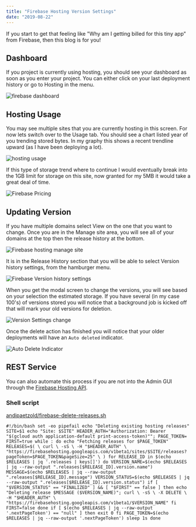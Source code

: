 ```yaml
---
title: "Firebase Hosting Version Settings"
date: "2019-08-22"
---
```


If you start to get that feeling like "Why am I getting billed for this tiny app" from Firebase, then this blog is for you!

## Dashboard[](https://codingcat.dev/blog/firebase-hosting-version-settings#dashboard)

If you project is currently using hosting, you should see your dashboard as soon as you enter your project. You can either click on your last deployment history or go to Hosting in the menu.

![firebase dashboard](https://res.cloudinary.com/ajonp/image/upload/f_auto,q_auto/ajonp-ajonp-com/blog/Screen_Shot_2019-08-22_at_12.58.22_PM.png)

## Hosting Usage[](https://codingcat.dev/blog/firebase-hosting-version-settings#hosting-usage)

You may see multiple sites that you are currently hosting in this screen. For now lets switch over to the Usage tab. You should see a chart listed year of you trending stored bytes. In my graphy this shows a recent trendline upward (as I have been deploying a lot).

![hosting usage](https://res.cloudinary.com/ajonp/image/upload/f_auto,q_auto/ajonp-ajonp-com/blog/Screen_Shot_2019-08-22_at_1.02.32_PM.png)

If this type of storage trend where to continue I would eventually break into the 1GB limit for storage on this site, now granted for my 5MB it would take a great deal of time.

![Firebase Pricing](https://res.cloudinary.com/ajonp/image/upload/f_auto,q_auto/ajonp-ajonp-com/blog/Screen_Shot_2019-08-22_at_1.05.23_PM.png)

## Updating Version[](https://codingcat.dev/blog/firebase-hosting-version-settings#updating-version)

If you have multiple domains select View on the one that you want to change. Once you are in the Manage site area, you will see all of your domains at the top then the release history at the bottom.

![Firebase hosting manage site](https://res.cloudinary.com/ajonp/image/upload/f_auto,q_auto/ajonp-ajonp-com/blog/Screen_Shot_2019-08-22_at_1.08.07_PM.png)

It is in the Release History section that you will be able to select Version history settings, from the hamburger menu.

![Firebase Version history settings](https://res.cloudinary.com/ajonp/image/upload/f_auto,q_auto/ajonp-ajonp-com/blog/Screen_Shot_2019-08-22_at_1.10.24_PM.png)

When you get the modal screen to change the versions, you will see based on your selection the estimated storage. If you have several (in my case 100's) of versions stored you will notice that a background job is kicked off that will mark your old versions for deletion.

![Version Settings change](https://res.cloudinary.com/ajonp/image/upload/f_auto,q_auto/ajonp-ajonp-com/blog/Screen_Shot_2019-08-22_at_1.12.30_PM.png)

Once the delete action has finished you will notice that your older deployments will have an `Auto deleted` indicator.

![Auto Delete Indicator](https://res.cloudinary.com/ajonp/image/upload/f_auto,q_auto/ajonp-ajonp-com/blog/Screen_Shot_2019-08-22_at_1.52.07_PM.png)

## REST Service[](https://codingcat.dev/blog/firebase-hosting-version-settings#rest-service)

You can also automate this process if you are not into the Admin GUI through the [Firebase Hosting API](https://firebase.google.com/docs/hosting/reference/rest/v1beta1/sites.versions/delete).

### Shell script[](https://codingcat.dev/blog/firebase-hosting-version-settings#shell-script)

[andipaetzold/firebase-delete-releases.sh](https://gist.github.com/andipaetzold/94e470b4f74c85d426000d95791603fd)

```
#!/bin/bash set -eo pipefail echo "Deleting existing hosting releases" SITE=$1 echo "Site: $SITE" HEADER_AUTH="Authorization: Bearer "$(gcloud auth application-default print-access-token)""; PAGE_TOKEN= FIRST=true while : do echo "Fetching releases for $PAGE_TOKEN" RELEASES=$( \ curl \ -sS \ -H "$HEADER_AUTH" \ "https://firebasehosting.googleapis.com/v1beta1/sites/$SITE/releases?pageToken=$PAGE_TOKEN&pageSize=25" \ ) for RELEASE_ID in $(echo $RELEASES | jq '.releases | keys[]') do VERSION_NAME=$(echo $RELEASES | jq --raw-output ".releases[$RELEASE_ID].version.name") MESSAGE=$(echo $RELEASES | jq --raw-output ".releases[$RELEASE_ID].message") VERSION_STATUS=$(echo $RELEASES | jq --raw-output ".releases[$RELEASE_ID].version.status") if [ "$VERSION_STATUS" == "FINALIZED" ] && [ "$FIRST" == false ] then echo "Deleting release $MESSAGE ($VERSION_NAME)"; curl \ -sS \ -X DELETE \ -H "$HEADER_AUTH" \ "https://firebasehosting.googleapis.com/v1beta1/$VERSION_NAME" fi FIRST=false done if [ $(echo $RELEASES | jq --raw-output '.nextPageToken') == "null" ] then exit 0 fi PAGE_TOKEN=$(echo $RELEASES | jq --raw-output '.nextPageToken') sleep 1s done 
```
